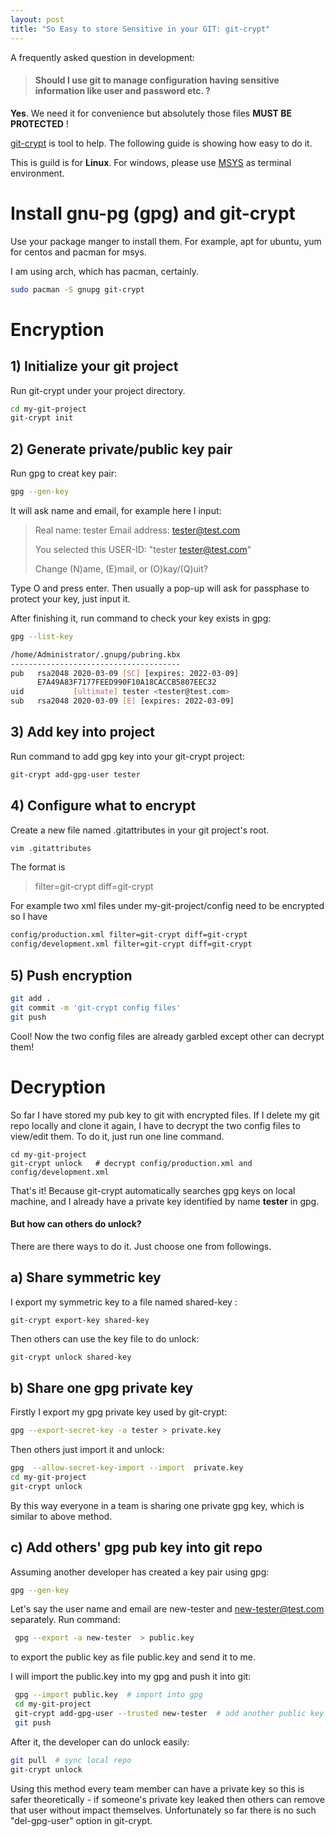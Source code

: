 ```yaml
---
layout: post
title: "So Easy to store Sensitive in your GIT: git-crypt"
---
```


A frequently asked question in development:


> #### Should I use git to manage configuration having sensitive information like user and password etc. ?


**Yes**.  We need it for convenience but absolutely those files **MUST BE PROTECTED** !

[git-crypt](https://github.com/AGWA/git-crypt) is tool to help. The following guide is showing how easy to do it.

This is guild is for **Linux**. For windows, please use [MSYS](http://www.mingw.org/wiki/MSYS) as terminal environment.



# Install gnu-pg (gpg) and git-crypt

Use your package manger to install them. For example, apt for ubuntu, yum for centos and pacman for msys.

I am using arch, which has pacman, certainly.

```bash
sudo pacman -S gnupg git-crypt
```



# Encryption

## 1) Initialize your git project 

Run git-crypt under your project directory.

```bash
cd my-git-project
git-crypt init
```

## 2) Generate private/public key pair

Run gpg to creat key pair:

```bash
gpg --gen-key
```

It will ask name and email,  for example here I input:

> Real name: tester
> Email address: tester@test.com
>
> You selected this USER-ID:
>  "tester <tester@test.com>"
>
> Change (N)ame, (E)mail, or (O)kay/(Q)uit? 

Type O and press enter. Then usually a pop-up will ask for passphase to protect your key, just input it.

After finishing it, run command to check your key exists in gpg:

```bash
gpg --list-key

/home/Administrator/.gnupg/pubring.kbx
--------------------------------------
pub   rsa2048 2020-03-09 [SC] [expires: 2022-03-09]
      E7A49A83F7177FEED990F10A18CACCB5807EEC32
uid           [ultimate] tester <tester@test.com>
sub   rsa2048 2020-03-09 [E] [expires: 2022-03-09]

```

## 3) Add key into project

Run command to add gpg key into your git-crypt project:

```bash
git-crypt add-gpg-user tester
```

## 4) Configure what to encrypt

Create a new file named .gitattributes in your git project's root.

```bash
vim .gitattributes
```

The  format  is

> <filepath> filter=git-crypt diff=git-crypt

For example two xml files under my-git-project/config need to be encrypted so I have

```bash
config/production.xml filter=git-crypt diff=git-crypt
config/development.xml filter=git-crypt diff=git-crypt
```

## 5) Push encryption

```bash
git add .
git commit -m 'git-crypt config files'
git push
```

Cool! Now the two config files are already garbled except other can decrypt them!



# Decryption

So  far I have stored my pub key to git with encrypted files. If I delete my git repo locally and clone it again, I have to decrypt the two config files to view/edit them. To do it, just run one line command.

```
cd my-git-project
git-crypt unlock   # decrypt config/production.xml and config/development.xml
```

That's it! Because git-crypt automatically searches gpg keys on local machine, and I already have a private key identified by name **tester** in gpg.

#### But how can others do unlock?


There are there ways to do it. Just choose one from followings.



## a) Share symmetric key

I export my symmetric key to  a file named shared-key : 

```bash
git-crypt export-key shared-key
```

Then others can use the key file to do unlock:

```
git-crypt unlock shared-key
```



## b) Share one gpg private key

Firstly I export my gpg private key used by git-crypt:

```bash
gpg --export-secret-key -a tester > private.key
```

Then others just import it and unlock:

```bash
gpg  --allow-secret-key-import --import  private.key
cd my-git-project
git-crypt unlock
```

By this way everyone in a team is sharing one private gpg key, which is similar to above method.



## c) Add others' gpg pub key into git repo

Assuming another developer has created a key pair using gpg:

```bash
gpg --gen-key
```

Let's say the user name and email are new-tester and new-tester@test.com separately. Run command:

```bash
 gpg --export -a new-tester  > public.key
```

to export the public key as file public.key and send it to me.

I will import the public.key into my gpg and push it into git:

```bash
 gpg --import public.key  # import into gpg
 cd my-git-project
 git-crypt add-gpg-user --trusted new-tester  # add another public key into git 
 git push
```

After it, the developer can do unlock easily:

```bash
git pull  # sync local repo
git-crypt unlock
```

Using this method every team member can have a private key so this is safer theoretically - if someone's private key leaked then others can remove that user without  impact themselves. Unfortunately so far there is no  such "del-gpg-user" option in git-crypt.
